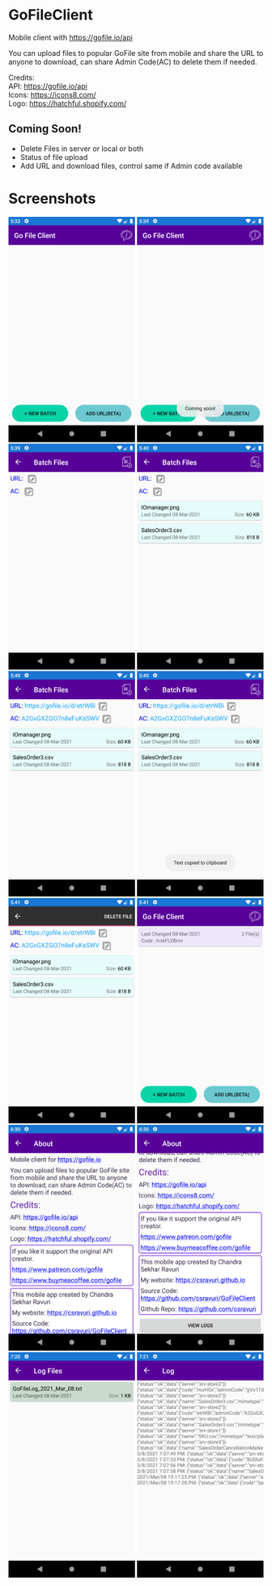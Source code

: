 # GoFileClient
Mobile client with https://gofile.io/api 

You can upload files to popular GoFile site from mobile and share the URL to anyone to download, can share Admin Code(AC) to delete them if needed.

Credits: <br/>
API: https://gofile.io/api <br/>
Icons: https://icons8.com/ <br/>
Logo: https://hatchful.shopify.com/

## Coming Soon!

* Delete Files in server or local or both
* Status of file upload
* Add URL and download files, control same if Admin code available

# Screenshots

<img src="./Screenshots/Screenshot_1615205033.png" width=250>
<img src="./Screenshots/Screenshot_1615205373.png" width=250>
<img src="./Screenshots/Screenshot_1615205385.png" width=250>
<img src="./Screenshots/Screenshot_1615205438.png" width=250>
<img src="./Screenshots/Screenshot_1615205451.png" width=250>
<img src="./Screenshots/Screenshot_1615205459.png" width=250>
<img src="./Screenshots/Screenshot_1615205470.png" width=250>
<img src="./Screenshots/Screenshot_1615205514.png" width=250>
<img src="./Screenshots/Screenshot_1615208423.png" width=250>
<img src="./Screenshots/Screenshot_1615208431.png" width=250>
<img src="./Screenshots/Screenshot_1615211454.png" width=250>
<img src="./Screenshots/Screenshot_1615211470.png" width=250>